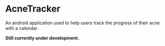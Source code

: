 ﻿# AcneTracker
An android application used to help users track the progress of their acne with a calendar.

**Still currently under development.**
